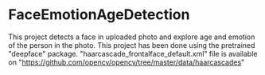 # FaceEmotionAgeDetection

This project detects a face in uploaded photo and explore age and emotion of the person in the photo.
This project has been done using the pretrained "deepface" package.
"haarcascade_frontalface_default.xml" file is available on "https://github.com/opencv/opencv/tree/master/data/haarcascades"
